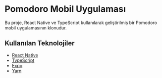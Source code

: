 # Pomodoro Mobil Uygulaması

Bu proje, React Native ve TypeScript kullanılarak geliştirilmiş bir Pomodoro mobil uygulamasının klonudur.

## Kullanılan Teknolojiler

- [React Native](https://reactnative.dev/)
- [TypeScript](https://www.typescriptlang.org/)
- [Expo](https://docs.expo.dev/)
- [Yarn](https://yarnpkg.com/)

